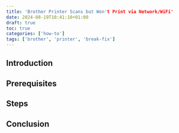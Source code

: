 ```yaml
---
title: 'Brother Printer Scans but Won't Print via Network/WiFi'
date: 2024-08-19T10:41:10+01:00
draft: true
toc: true
categories: ['how-to']
tags: ['brother', 'printer', 'break-fix']
---
```


## Introduction

## Prerequisites

## Steps

## Conclusion
